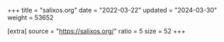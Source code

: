 +++
title = "salixos.org"
date = "2022-03-22"
updated = "2024-03-30"
weight = 53652

[extra]
source = "https://salixos.org/"
ratio = 5
size = 52
+++
